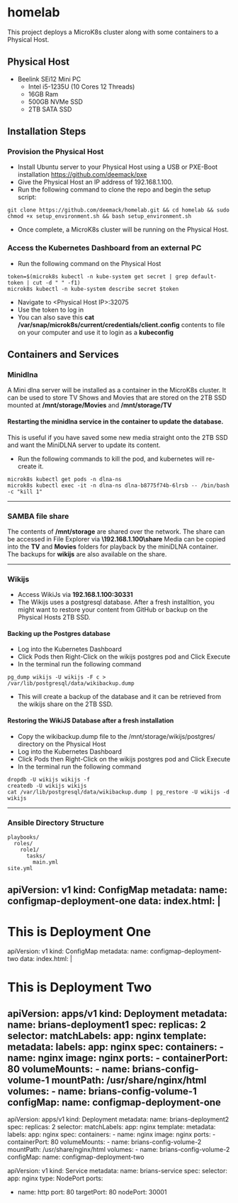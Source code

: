 # homelab
This project deploys a MicroK8s cluster along with some containers to a Physical Host.

## Physical Host
* Beelink SEi12 Mini PC
  * Intel i5-1235U (10 Cores 12 Threads)
  * 16GB Ram
  * 500GB NVMe SSD
  * 2TB SATA SSD
## Installation Steps
### Provision the Physical Host
* Install Ubuntu server to your Physical Host using a USB or PXE-Boot installation https://github.com/deemack/pxe
* Give the Physical Host an IP address of 192.168.1.100.
* Run the following command to clone the repo and begin the setup script:
```
git clone https://github.com/deemack/homelab.git && cd homelab && sudo chmod +x setup_environment.sh && bash setup_environment.sh
```
* Once complete, a MicroK8s cluster will be running on the Physical Host.
### Access the Kubernetes Dashboard from an external PC
* Run the following command on the Physical Host  
```
token=$(microk8s kubectl -n kube-system get secret | grep default-token | cut -d " " -f1)
microk8s kubectl -n kube-system describe secret $token
```
* Navigate to \<Physical Host IP>:32075
* Use the token to log in
* You can also save this **cat /var/snap/microk8s/current/credentials/client.config** contents to file on your computer and use it to login as a **kubeconfig**

## Containers and Services
### Minidlna
A Mini dlna server will be installed as a container in the MicroK8s cluster. It can be used to store TV Shows and Movies that are stored on the 2TB SSD mounted at **/mnt/storage/Movies** and **/mnt/storage/TV**
#### Restarting the minidlna service in the container to update the database.
This is useful if you have saved some new media straight onto the 2TB SSD and want the MiniDLNA server to update its content.
* Run the following commands to kill the pod, and kubernetes will re-create it.
```
microk8s kubectl get pods -n dlna-ns
microk8s kubectl exec -it -n dlna-ns dlna-b8775f74b-6lrsb -- /bin/bash -c "kill 1"
```
----
### SAMBA file share
The contents of **/mnt/storage** are shared over the network. The share can be accessed in File Explorer via **\\192.168.1.100\share**
Media can be copied into the **TV** and **Movies** folders for playback by the miniDLNA container.
The backups for **wikijs** are also available on the share.

----
### Wikijs
- Access WikiJs via **192.168.1.100:30331**
- The Wikijs uses a postgresql database. After a fresh installtion, you might want to restore your content from GitHub or backup on the Physical Hosts 2TB SSD.
#### Backing up the Postgres database
- Log into the Kubernetes Dashboard
- Click Pods then Right-Click on the wikijs postgres pod and Click Execute
- In the terminal run the following command
```
pg_dump wikijs -U wikijs -F c > /var/lib/postgresql/data/wikibackup.dump
```
- This will create a backup of the database and it can be retrieved from the wikijs share on the 2TB SSD.
#### Restoring the WikiJS Database after a fresh installation
- Copy the wikibackup.dump file to the /mnt/storage/wikijs/postgres/ directory on the Physical Host
- Log into the Kubernetes Dashboard
- Click Pods then Right-Click on the wikijs postgres pod and Click Execute
- In the terminal run the following command
```
dropdb -U wikijs wikijs -f
createdb -U wikijs wikijs
cat /var/lib/postgresql/data/wikibackup.dump | pg_restore -U wikijs -d wikijs
```
----



### Ansible Directory Structure
```
playbooks/
  roles/
    role1/
      tasks/
        main.yml
site.yml
```

apiVersion: v1
kind: ConfigMap
metadata:
  name: configmap-deployment-one
data:
  index.html: |
    <html>
      <head>
        <title>Brians Week 18 Project</title>
      </head>
      <body>
        <h1>This is Deployment One</h1>
      </body>
    </html>
---
apiVersion: v1
kind: ConfigMap
metadata:
  name: configmap-deployment-two
data:
  index.html: |
    <html>
      <head>
        <title>Brians Week 18 Project</title>
      </head>
      <body>
        <h1>This is Deployment Two</h1>
      </body>
    </html>
	
apiVersion: apps/v1
kind: Deployment
metadata:
  name: brians-deployment1
spec:
  replicas: 2
  selector:
    matchLabels:
      app: nginx
  template:
    metadata:
      labels:
        app: nginx
    spec:
      containers:
      - name: nginx
        image: nginx
        ports:
        - containerPort: 80
        volumeMounts:
        - name: brians-config-volume-1
          mountPath: /usr/share/nginx/html
      volumes:
      - name: brians-config-volume-1
        configMap:
          name: configmap-deployment-one
---
apiVersion: apps/v1
kind: Deployment
metadata:
  name: brians-deployment2
spec:
  replicas: 2
  selector:
    matchLabels:
      app: nginx
  template:
    metadata:
      labels:
        app: nginx
    spec:
      containers:
      - name: nginx
        image: nginx
        ports:
        - containerPort: 80
        volumeMounts:
        - name: brians-config-volume-2
          mountPath: /usr/share/nginx/html
      volumes:
      - name: brians-config-volume-2
        configMap:
          name: configmap-deployment-two


apiVersion: v1
kind: Service
metadata:
  name: brians-service
spec:
  selector:
    app: nginx
  type: NodePort
  ports:
  - name: http
    port: 80
    targetPort: 80
    nodePort: 30001		  
